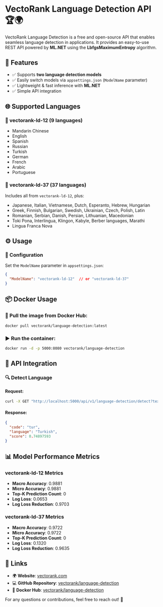 # VectoRank Language Detection API 🏆🌍

VectoRank Language Detection is a free and open-source API that enables seamless language detection in applications. It provides an easy-to-use REST API powered by **ML.NET** using the **LbfgsMaximumEntropy** algorithm.

## 🚀 Features

- ✅ Supports **two language detection models**
- ✅ Easily switch models via `appsettings.json` (`ModelName` parameter)
- ✅ Lightweight & fast inference with **ML.NET**
- ✅ Simple API integration

## 🌐 Supported Languages

### 🔹 vectorank-ld-12 (9 languages)

- Mandarin Chinese
- English
- Spanish
- Russian
- Turkish
- German
- French
- Arabic
- Portuguese

### 🔹 vectorank-ld-37 (37 languages)

Includes all from `vectorank-ld-12`, plus:

- Japanese, Italian, Vietnamese, Dutch, Esperanto, Hebrew, Hungarian
- Greek, Finnish, Bulgarian, Swedish, Ukrainian, Czech, Polish, Latin
- Romanian, Serbian, Danish, Persian, Lithuanian, Macedonian
- Toki Pona, Interlingua, Klingon, Kabyle, Berber languages, Marathi
- Lingua Franca Nova

## ⚙️ Usage

### 🔧 Configuration

Set the `ModelName` parameter in `appsettings.json`:

```json
{
  "ModelName": "vectorank-ld-12"  // or "vectorank-ld-37"
}
```

## 📦 Docker Usage

### 🐳 Pull the image from Docker Hub:

```sh
docker pull vectorank/language-detection:latest
```

### ▶️ Run the container:

```sh
docker run -d -p 5000:8080 vectorank/language-detection
```

## 📡 API Integration

### 🔍 Detect Language

#### **Request:**

```sh
curl -X GET "http://localhost:5000/api/v1/language-detection/detect?text=your%20text%20content" -H "Content-Type: application/json"
```

#### **Response:**

```json
{
  "code": "tur",
  "language": "Turkish",
  "score": 0.74897593
}
```

## 📊 Model Performance Metrics

### **vectorank-ld-12 Metrics**

- **Macro Accuracy**: 0.9881
- **Micro Accuracy**: 0.9881
- **Top-K Prediction Count**: 0
- **Log Loss**: 0.0653
- **Log Loss Reduction**: 0.9703

### **vectorank-ld-37 Metrics**

- **Macro Accuracy**: 0.9722
- **Micro Accuracy**: 0.9722
- **Top-K Prediction Count**: 0
- **Log Loss**: 0.1320
- **Log Loss Reduction**: 0.9635

## 🔗 Links

- 🌍 **Website**: [vectorank.com](https://vectorank.com)
- 💻 **GitHub Repository**: [vectorank/language-detection](https://github.com/vectorank/language-detection)
- 🐳 **Docker Hub**: [vectorank/language-detection](https://hub.docker.com/r/vectorank/language-detection)

For any questions or contributions, feel free to reach out! 🚀

